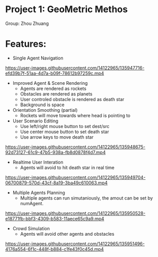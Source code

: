 # Project 1: GeoMetric Methos
Group: Zhou Zhuang
# Features:
- Single Agent Navigation

https://user-images.githubusercontent.com/14122965/135947716-efd39b7f-51aa-4d7a-b09f-78612b97259c.mp4

- Improved Agent & Scene Rendering
  - Agents are rendered as rockets
  - Obstacles are rendered as planets
  - User controled obstacle is rendered as death star
  - Background is space
- Orientation Smoothing (partial)
  - Rockets will move towards where head is pointing to
- User Scenario Editing
  - Use left/right mouse button to set dest/src
  - Use center mouse button to set death star
  - Use arrow keys to move death star

https://user-images.githubusercontent.com/14122965/135948675-92d73127-61c9-47b5-938a-fb8d0878f4d7.mp4

- Realtime User Interation
  - Agents will avoid to hit death star in real time

https://user-images.githubusercontent.com/14122965/135949704-06700879-570d-43cf-8a19-3ba49c610063.mp4

- Multiple Agents Planning
  - Multiple agents can run simutaniously, the amout can be set by numAgent.

https://user-images.githubusercontent.com/14122965/135950528-e18771fb-bbf3-4309-b583-11aece65c9a9.mp4

- Crowd Simulation
  - Agents will avoid other agents and obstacles

https://user-images.githubusercontent.com/14122965/135951496-4176a554-6f1c-448f-b884-c1fe43f0c45d.mp4

